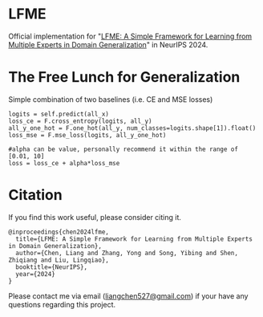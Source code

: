 # LFME

Official implementation for "[LFME: A Simple Framework for Learning from Multiple Experts in Domain Generalization](https://arxiv.org/abs/2410.17020)" in NeurIPS 2024.

# The Free Lunch for Generalization

Simple combination of two baselines (i.e. CE and MSE losses)

```
logits = self.predict(all_x)
loss_ce = F.cross_entropy(logits, all_y)
all_y_one_hot = F.one_hot(all_y, num_classes=logits.shape[1]).float()
loss_mse = F.mse_loss(logits, all_y_one_hot)

#alpha can be value, personally recommend it within the range of [0.01, 10]
loss = loss_ce + alpha*loss_mse 
```


# Citation
If you find this work useful, please consider citing it.

```
@inproceedings{chen2024lfme,
  title={LFME: A Simple Framework for Learning from Multiple Experts in Domain Generalization},
  author={Chen, Liang and Zhang, Yong and Song, Yibing and Shen, Zhiqiang and Liu, Lingqiao},
  booktitle={NeurIPS},
  year={2024}
}

```

Please contact me via email (liangchen527@gmail.com) if your have any questions regarding this project.
